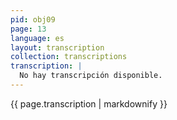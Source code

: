 ```yaml
---
pid: obj09
page: 13
language: es
layout: transcription
collection: transcriptions
transcription: |
  No hay transcripción disponible.
---
```


{{ page.transcription | markdownify }}
